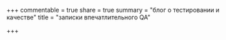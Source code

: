 +++
commentable = true
share = true
summary = "блог о тестировании и качестве"
title = "записки впечатлительного QA"

+++


